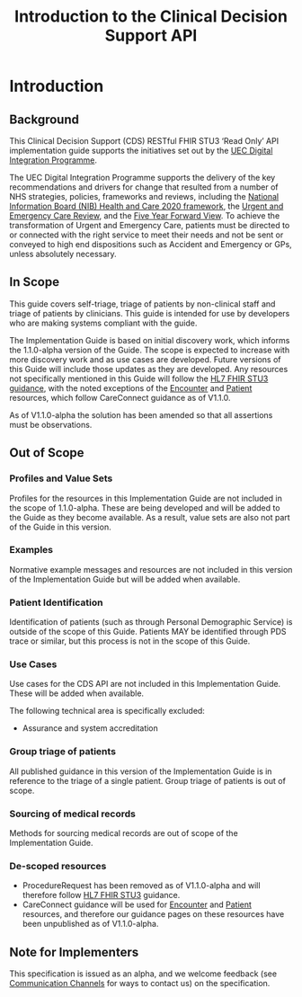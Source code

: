 ﻿---
title: Introduction to the Clinical Decision Support API
keywords: homepage
tags: [overview]
sidebar: overview_sidebar
permalink: index.html
toc: false
summary: A brief introduction to the Clinical Decision Support API Implementation Guide
---

# Introduction #

## Background ##

This Clinical Decision Support (CDS) RESTful FHIR STU3 ‘Read Only’ API implementation guide supports the initiatives set out by the [UEC Digital Integration Programme](https://digital.nhs.uk/about-nhs-digital/our-work/transforming-health-and-care-through-technology/urgent-and-emergency-care-domain-b/urgent-and-emergency-care-digital-integration).

The UEC Digital Integration Programme supports the delivery of the key recommendations and drivers for change that resulted from a number of NHS strategies, policies, frameworks and reviews, including the [National Information Board (NIB) Health and Care 2020 framework]( https://www.gov.uk/government/publications/personalised-health-and-care-2020), 
the [Urgent and Emergency Care Review](https://www.england.nhs.uk/wp-content/uploads/2015/06/trans-uec.pdf), and the [Five Year Forward View](https://www.england.nhs.uk/five-year-forward-view/). To achieve the transformation of Urgent and Emergency Care, patients must be directed to or connected with the right service to meet their needs and not be sent or conveyed to high end dispositions such as Accident and Emergency or GPs, unless absolutely necessary.  

## In Scope ##
This guide covers self-triage, triage of patients by non-clinical staff and triage of patients by clinicians. This guide is intended for use by developers who are making systems compliant with the guide.

The Implementation Guide is based on initial discovery work, which informs the 1.1.0-alpha version of the Guide. The scope is expected to increase with more discovery work and as use cases are developed. Future versions of this Guide will include those updates as they are developed. Any resources not specifically mentioned in this Guide will follow the [HL7 FHIR STU3 guidance](https://www.hl7.org/fhir/stu3/index.html), with the noted exceptions of the [Encounter](https://fhir.hl7.org.uk/STU3/StructureDefinition/CareConnect-Encounter-1) and [Patient](https://fhir.hl7.org.uk/STU3/StructureDefinition/CareConnect-Patient-1) resources, which follow CareConnect guidance as of V1.1.0.

As of V1.1.0-alpha the solution has been amended so that all assertions must be observations.

## Out of Scope ##
### Profiles and Value Sets ###
Profiles for the resources in this Implementation Guide are not included in the scope of 1.1.0-alpha. These are being developed and will be added to the Guide as they become available. As a result, value sets are also not part of the Guide in this version.

### Examples ###
Normative example messages and resources are not included in this version of the Implementation Guide but will be added when available.

### Patient Identification ###
Identification of patients (such as through Personal Demographic Service) is outside of the scope of this Guide. Patients MAY be identified through PDS trace or similar, but this process is not in the scope of this Guide.

### Use Cases ###
Use cases for the CDS API are not included in this Implementation Guide. These will be added when available.

The following technical area is specifically excluded:
* Assurance and system accreditation

### Group triage of patients ###
All published guidance in this version of the Implementation Guide is in reference to the triage of a single patient. Group triage of patients is out of scope.

### Sourcing of medical records ###
Methods for sourcing medical records are out of scope of the Implementation Guide.

### De-scoped resources ###
- ProcedureRequest has been removed as of V1.1.0-alpha and will therefore follow [HL7 FHIR STU3](https://www.hl7.org/fhir/stu3/index.html) guidance.
- CareConnect guidance will be used for [Encounter](https://nhsconnect.github.io/CareConnectAPI/api_workflow_encounter.html) and [Patient](https://nhsconnect.github.io/CareConnectAPI/api_entity_patient.html) resources, and therefore our guidance pages on these resources have been unpublished as of V1.1.0-alpha.


## Note for Implementers ##
This specification is issued as an alpha, and we welcome feedback (see [Communication Channels](support_communications.html) for ways to contact us) on the specification.
<!--stackedit_data:
eyJoaXN0b3J5IjpbMjE0MjAzNjA4Niw3MjAwNzExMjksMTMzNz
E4ODk0MF19
-->

